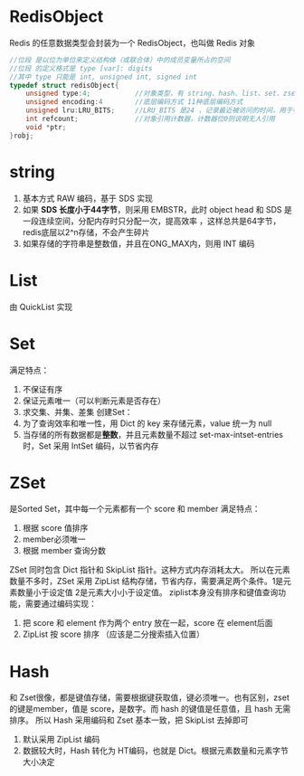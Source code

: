 # RedisObject
Redis 的任意数据类型会封装为一个 RedisObject，也叫做 Redis 对象
```cpp
//位段 是以位为单位来定义结构体（或联合体）中的成员变量所占的空间
//位段 的定义格式是 type [var]: digits
//其中 type 只能是 int, unsigned int, signed int
typedef struct redisObject{
    unsigned type:4;           //对象类型，有 string、hash、list、set、zset 5种数据类型
    unsigned encoding:4        //底层编码方式 11种底层编码方式
    unsigned lru:LRU_BITS;     //LRU_BITS 是24 ，记录最近被访问的时间，用于判断 key 是否闲置太久
    int refcount;              //对象引用计数器，计数器位0则说明无人引用
    void *ptr;
}robj;
```

# string
1. 基本方式 RAW 编码，基于 SDS 实现
2. 如果 **SDS 长度小于44字节**，则采用 EMBSTR，此时 object head 和 SDS 是一段连续空间，分配内存时只分配一次，提高效率 ，这样总共是64字节，redis底层以2^n存储，不会产生碎片
3. 如果存储的字符串是整数值，并且在ONG_MAX内，则用 INT 编码

# List
由 QuickList 实现

# Set
满足特点：
1. 不保证有序
2. 保证元素唯一（可以判断元素是否存在）
3. 求交集、并集、差集
创建Set：
1. 为了查询效率和唯一性，用 Dict 的 key 来存储元素，value 统一为 null
2. 当存储的所有数据都是**整数**，并且元素数量不超过 set-max-intset-entries 时，Set 采用 IntSet 编码，以节省内存

# ZSet
是Sorted Set，其中每一个元素都有一个 score 和 member
满足特点：
1. 根据 score 值排序
2. member必须唯一
3. 根据 member 查询分数

ZSet 同时包含 Dict 指针和 SkipList 指针。这种方式内存消耗太大。
所以在元素数量不多时，ZSet 采用 ZipList 结构存储，节省内存，需要满足两个条件。1是元素数量小于设定值 2是元素大小小于设定值。
ziplist本身没有排序和键值查询功能，需要通过编码实现：
1. 把 score 和 element 作为两个 entry 放在一起，score 在 element后面
2. ZipList 按 score 排序 （应该是二分搜索插入位置）

# Hash
和 Zset很像，都是键值存储，需要根据键获取值，键必须唯一。也有区别，zset 的键是member，值是 score，是数字。而 hash 的键值是任意值，且 hash 无需排序。
所以 Hash 采用编码和 Zset 基本一致，把 SkipList 去掉即可
1. 默认采用 ZipList 编码
2. 数据较大时，Hash 转化为 HT编码，也就是 Dict。根据元素数量和元素字节大小决定